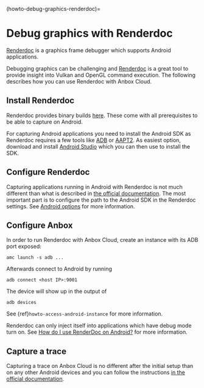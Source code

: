 (howto-debug-graphics-renderdoc)=
# Debug graphics with Renderdoc

[Renderdoc](https://github.com/baldurk/renderdoc) is a graphics frame debugger which supports Android applications.

Debugging graphics can be challenging and [Renderdoc](https://github.com/baldurk/renderdoc) is a great tool to provide insight into Vulkan and OpenGL command execution. The following describes how you can use Renderdoc with Anbox Cloud.

## Install Renderdoc

Renderdoc provides binary builds [here](https://renderdoc.org/builds). These come with all prerequisites to be able to capture on Android.

For capturing Android applications you need to install the Android SDK as Renderdoc requires a few tools like [ADB](https://developer.android.com/tools/adb) or [AAPT2](https://developer.android.com/tools/aapt2). As easiest option, download and install [Android Studio](https://developer.android.com/studio) which you can then use to install the SDK.

## Configure Renderdoc

Capturing applications running in Android with Renderdoc is not much different than what is described in [the official documentation](https://renderdoc.org/docs/how/how_android_capture.html). The most important part is to configure the path to the Android SDK in the Renderdoc settings. See [Android options](https://renderdoc.org/docs/window/settings_window.html#android-options) for more information.

## Configure Anbox

In order to run Renderdoc with Anbox Cloud, create an instance with its ADB port exposed:

    amc launch -s adb ...

Afterwards connect to Android by running

    adb connect <host IP>:9001

The device will show up in the output of

    adb devices

See {ref}`howto-access-android-instance` for more information.

Renderdoc can only inject itself into applications which have debug mode turn on. See [How do I use RenderDoc on Android?](https://renderdoc.org/docs/how/how_android_capture.html#how-do-i-use-renderdoc-on-android) for more information.

## Capture a trace

Capturing a trace on Anbox Cloud is no different after the initial setup than on any other Android devices and you can follow the instructions [in the official documentation](https://renderdoc.org/docs/how/how_android_capture.html).

